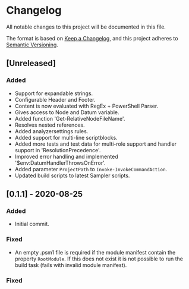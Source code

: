 # Changelog

All notable changes to this project will be documented in this file.

The format is based on [Keep a Changelog](https://keepachangelog.com/en/1.0.0/),
and this project adheres to [Semantic Versioning](https://semver.org/spec/v2.0.0.html).

## [Unreleased]

### Added

- Support for expandable strings.
- Configurable Header and Footer.
- Content is now evaluated with RegEx + PowerShell Parser.
- Gives access to Node and Datum variable.
- Added function 'Get-RelativeNodeFileName'.
- Resolves nested references.
- Added analyzersettings rules.
- Added support for multi-line scriptblocks.
- Added more tests and test data for multi-role support and handler support in 'ResolutionPrecedence'.
- Improved error handling and implemented '$env:DatumHandlerThrowsOnError'.
- Added parameter `ProjectPath` to `Invoke-InvokeCommandAction`.
- Updated build scripts to latest Sampler scripts.

## [0.1.1] - 2020-08-25

### Added

- Initial commit.

### Fixed

- An empty .psm1 file is required if the module manifest contain the
  property `RootModule`. If this does not exist it is not possible to
  run the build task (fails with invalid module manifest).

### Fixed

